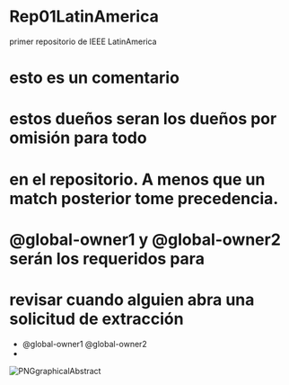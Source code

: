 # Rep01LatinAmerica
primer repositorio de IEEE LatinAmerica
# esto es un comentario
# estos dueños seran los dueños por omisión para todo 
# en el repositorio. A menos que un match posterior tome precedencia.
# @global-owner1 y @global-owner2 serán los requeridos para
# revisar cuando alguien abra una solicitud de extracción
* @global-owner1 @global-owner2
* 
![PNGgraphicalAbstract](https://github.com/user-attachments/assets/4c56dcab-c2b6-4b98-9df1-238a5bfd49ab)

